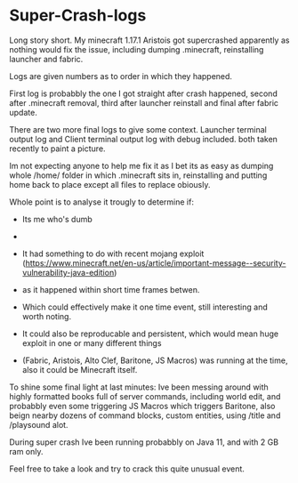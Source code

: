 # Super-Crash-logs

Long story short.
My minecraft 1.17.1 Aristois got supercrashed apparently as nothing would fix the issue, including dumping .minecraft, reinstalling launcher and fabric.

Logs are given numbers as to order in which they happened.

First log is probabbly the one I got straight after crash happened, second after .minecraft removal, third after launcher reinstall and final after fabric update.

There are two more final logs to give some context.
Launcher terminal output log and Client terminal output log with debug included. both taken recently to paint a picture.

Im not expecting anyone to help me fix it as I bet its as easy as dumping whole /home/ folder in which .minecraft sits in, reinstalling and putting home back to place except all files to replace obiously.

Whole point is to analyse it trougly to determine if:
- Its me who's dumb
- 
- It had something to do with recent mojang exploit (https://www.minecraft.net/en-us/article/important-message--security-vulnerability-java-edition)
- as it happened within short time frames betwen. 
- Which could effectively make it one time event, still interesting and worth noting.

- It could also be reproducable and persistent, which would mean huge exploit in one or many different things
- (Fabric, Aristois, Alto Clef, Baritone, JS Macros) was running at the time, also it could be Minecraft itself.

To shine some final light at last minutes:
Ive been messing around with highly formatted books full of server commands, including world edit, and probabbly even some triggering 
JS Macros which triggers Baritone, also beign nearby dozens of command blocks, custom entities, using /title and /playsound alot.

During super crash Ive been running probabbly on Java 11, and with 2 GB ram only.

Feel free to take a look and try to crack this quite unusual event.

